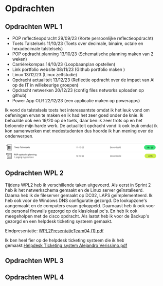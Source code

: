 # Opdrachten

## Opdrachten WPL 1
- POP reflectieopdracht 29/09/23 (Korte persoonlijke reflectieopdracht)
- Toets Talstelsels 11/10/23 (Toets over decimale, binaire, octale en hexadecimale talstelsels)
- POP opdracht planning 13/10/23 (Schematische planning maken van 2 weken)
- Carrièrekompas 14/10/23 (Loopbaanplan opstellen)
- Link portfolio website 08/11/23 (Github portfolio maken )
- Linux 13/12/23 (Linux zelfstudie)
- Opdracht actualiteit 13/12/23 (Reflectie opdracht over de impact van AI op de IT in willekeurige groepen)
- Opdracht netwerken 20/12/23 (config files networks uploaden op github)
- Power App OLR 22/12/23 (een applicatie maken op powerapps)

Ik vond de talstelsels toets het interessantste omdat ik het leuk vond om oefeningen ervan te maken en ik had het zeer goed onder de knie. Ik behaalde ook een 19/20 op de toets, daar ben ik zeer trots op en het beloonde mijn harde werk. 
De actualiteit opdracht vond ik ook leuk omdat ik kon samenwerken met medestudenten dus hoorde ik hun mening over de onderwerpen.

![](./talstelsel.png?raw=true)
![](./pop.png?raw=true)




## Opdrachten WPL 2
Tijdens WPL2 heb ik verschillende taken uitgevoerd. Als eerst in Sprint 2 heb ik het netwerkschema gemaakt en de Linux server geïnstalleerd. Daarna heb ik de fileserver gemaakt op DC02, LAPS geïmplementeerd. Ik heb ook voor de Windows DNS configuratie gezorgd. De lookupzone's aangemaakt en de computers eraan gekoppeld. Daarnaast heb ik ook voor de personal firewalls gezorgd op de klaslokaal pc's. En heb ik ook meegeholpen met de cisco opdracht. Als laatst heb ik voor de Backup's gezorgd en een helpdesk ticketing systeem gemaakt.

Eindpresentatie: [WPL2PresentatieTeam04 (1).pdf](https://github.com/PXL-Digital-SNE-Werkplekleren/portfolio-AlejandroVerissimoPXL/files/15476695/WPL2PresentatieTeam04.1.pdf)


Ik ben heel fier op de helpdesk ticketing systeem die ik heb gemaakt:[Helpdesk Ticketing system Alejandro Verissimo.pdf](https://github.com/PXL-Digital-SNE-Werkplekleren/portfolio-AlejandroVerissimoPXL/files/15473352/Helpdesk.Ticketing.system.Alejandro.Verissimo.pdf)

## Opdrachten WPL 3

## Opdrachten WPL 4
